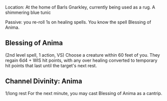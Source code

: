 Location: At the home of Barls Gnarkley, currently being used as a rug.
A shimmering blue tunic

Passive: you re-roll 1s on healing spells. You know the spell Blessing of Anima.

## Blessing of Anima
(2nd level spell, 1 action, VS)
Choose a creature within 60 feet of you. They regain 6d4 + WIS hit points, with any over healing converted to temporary hit points that last until the target's next rest.

## Channel Divinity: Anima
1/long rest
For the next minute, you may cast Blessing of Anima as a cantrip.